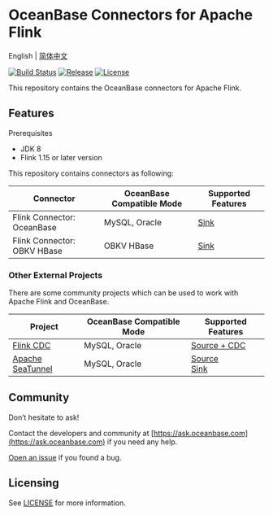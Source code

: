 # OceanBase Connectors for Apache Flink

English | [简体中文](README_CN.md)

[![Build Status](https://github.com/oceanbase/flink-connector-oceanbase/actions/workflows/maven_build_main.yml/badge.svg?branch=main)](https://github.com/oceanbase/flink-connector-oceanbase/actions/workflows/maven_build_main.yml)
[![Release](https://img.shields.io/github/release/oceanbase/flink-connector-oceanbase.svg)](https://github.com/oceanbase/flink-connector-oceanbase/releases)
[![License](https://img.shields.io/badge/license-Mulan%20PSL%20v2-green.svg)](LICENSE)

This repository contains the OceanBase connectors for Apache Flink.

## Features

Prerequisites

- JDK 8
- Flink 1.15 or later version

This repository contains connectors as following:

| Connector                   | OceanBase Compatible Mode | Supported Features                              |
|-----------------------------|---------------------------|-------------------------------------------------|
| Flink Connector: OceanBase  | MySQL, Oracle             | [Sink](docs/sink/flink-connector-oceanbase.md)  |
| Flink Connector: OBKV HBase | OBKV HBase                | [Sink](docs/sink/flink-connector-obkv-hbase.md) |

### Other External Projects

There are some community projects which can be used to work with Apache Flink and OceanBase.

| Project                                                        | OceanBase Compatible Mode | Supported Features                                                                                                                                   |
|----------------------------------------------------------------|---------------------------|------------------------------------------------------------------------------------------------------------------------------------------------------|
| [Flink CDC](https://github.com/ververica/flink-cdc-connectors) | MySQL, Oracle             | [Source + CDC](https://ververica.github.io/flink-cdc-connectors/master/content/connectors/oceanbase-cdc.html)                                        |
| [Apache SeaTunnel](https://github.com/apache/seatunnel)        | MySQL, Oracle             | [Source](https://seatunnel.apache.org/docs/connector-v2/source/OceanBase)<br/> [Sink](https://seatunnel.apache.org/docs/connector-v2/sink/OceanBase) |

## Community

Don’t hesitate to ask!

Contact the developers and community at [https://ask.oceanbase.com](https://ask.oceanbase.com) if you need any help.

[Open an issue](https://github.com/oceanbase/flink-connector-oceanbase/issues) if you found a bug.

## Licensing

See [LICENSE](LICENSE) for more information.

